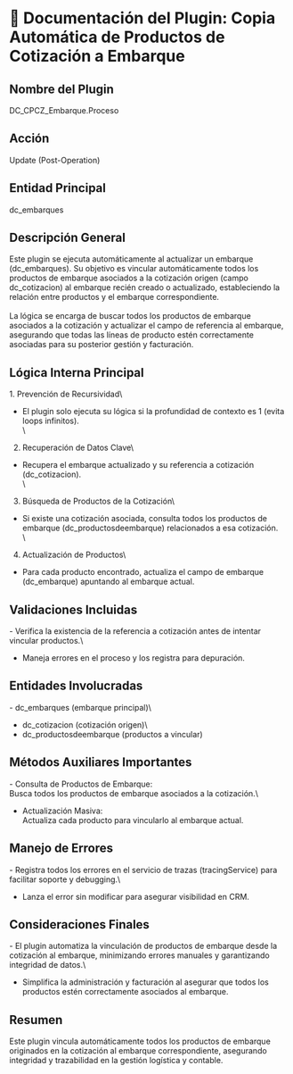 # 📄 Documentación del Plugin: Copia Automática de Productos de Cotización a Embarque

## Nombre del Plugin

DC_CPCZ_Embarque.Proceso

## Acción

Update (Post-Operation)

## Entidad Principal

dc_embarques

## Descripción General

Este plugin se ejecuta automáticamente al actualizar un embarque
(dc_embarques). Su objetivo es vincular automáticamente todos los
productos de embarque asociados a la cotización origen (campo
dc_cotizacion) al embarque recién creado o actualizado, estableciendo la
relación entre productos y el embarque correspondiente.\
\
La lógica se encarga de buscar todos los productos de embarque asociados
a la cotización y actualizar el campo de referencia al embarque,
asegurando que todas las líneas de producto estén correctamente
asociadas para su posterior gestión y facturación.

## Lógica Interna Principal

1\. Prevención de Recursividad\
- El plugin solo ejecuta su lógica si la profundidad de contexto es 1
(evita loops infinitos).\
\
2. Recuperación de Datos Clave\
- Recupera el embarque actualizado y su referencia a cotización
(dc_cotizacion).\
\
3. Búsqueda de Productos de la Cotización\
- Si existe una cotización asociada, consulta todos los productos de
embarque (dc_productosdeembarque) relacionados a esa cotización.\
\
4. Actualización de Productos\
- Para cada producto encontrado, actualiza el campo de embarque
(dc_embarque) apuntando al embarque actual.

## Validaciones Incluidas

\- Verifica la existencia de la referencia a cotización antes de
intentar vincular productos.\
- Maneja errores en el proceso y los registra para depuración.

## Entidades Involucradas

\- dc_embarques (embarque principal)\
- dc_cotizacion (cotización origen)\
- dc_productosdeembarque (productos a vincular)

## Métodos Auxiliares Importantes

\- Consulta de Productos de Embarque:\
Busca todos los productos de embarque asociados a la cotización.\
- Actualización Masiva:\
Actualiza cada producto para vincularlo al embarque actual.

## Manejo de Errores

\- Registra todos los errores en el servicio de trazas (tracingService)
para facilitar soporte y debugging.\
- Lanza el error sin modificar para asegurar visibilidad en CRM.

## Consideraciones Finales

\- El plugin automatiza la vinculación de productos de embarque desde la
cotización al embarque, minimizando errores manuales y garantizando
integridad de datos.\
- Simplifica la administración y facturación al asegurar que todos los
productos estén correctamente asociados al embarque.

## Resumen

Este plugin vincula automáticamente todos los productos de embarque
originados en la cotización al embarque correspondiente, asegurando
integridad y trazabilidad en la gestión logística y contable.
